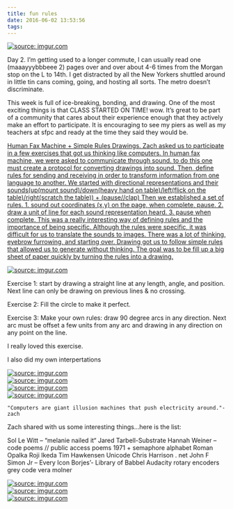 ```yaml
---
title: fun rules
date: 2016-06-02 13:53:56
tags:
---
```



<a href="http://imgur.com/b83ieOC"><img src="http://i.imgur.com/b83ieOC.png" title="source: imgur.com" /></a>

Day 2.  I’m getting used to a longer commute, I can usually read one (maaayyybbbeee 2) pages over and over about 4-6 times from the Morgan stop on the L to 14th.  I get distracted by all the New Yorkers shuttled around in little tin cans coming, going, and hosting all sorts.  The metro doesn’t discriminate.

This week is full of ice-breaking, bonding, and drawing.  One of the most exciting things is that CLASS STARTED ON TIME! wow. It’s great to be part of a community that cares about their experience enough that they actively make an effort to participate.  It is encouraging to see my piers as well as my teachers at sfpc and ready at the time they said they would be.

<a href="http://i.imgur.com/D9wKUU6">


Human Fax Machine + Simple Rules Drawings.  Zach asked us to participate in a few exercises that got us thinking like computers.  In human fax machine, we were asked to communicate through sound.  to do this one must create a protocol for converting drawings into sound.  Then, define rules for sending and receiving in order to transform information from one language to another.  We started with directional representations and their sounds(up(mount sound)/down(heavy hand on table)/left(flick on the table)/right(scratch the table)) + (pause//clap) Then we established a set of rules. 1. sound out coordinates (x,y) on the page, when complete, pause. 2. draw a unit of line for each sound representation heard. 3. pause when complete.  This was a really interesting way of defining rules and the importance of being specific.  Although the rules were specific, it was difficult for us to translate the sounds to images.  There was a lot of thinking, eyebrow furrowing, and starting over.
Drawing got us to follow simple rules that allowed us to generate without thinking.  The goal was to be fill up a big sheet of paper quickly by turning the rules into a drawing.

<a href="http://imgur.com/1EOxe5T">
	<img src="http://i.imgur.com/1EOxe5T.jpg" title="source: imgur.com" /></a>

Exercise 1: start by drawing a straight line at any length, angle, and position.  Next line can only be drawing on previous lines & no crossing.

Exercise 2: Fill the circle to make it perfect.

Exercise 3: Make your own rules: draw 90 degree arcs in any direction.  Next arc must be offset a few units from any arc and drawing in any direction on any point on the line.

I really loved this exercise.

I also did my own interpertations

<a href="http://imgur.com/rQqndnh">
	<img src="http://i.imgur.com/rQqndnh.jpg" title="source: imgur.com" /></a>
<br>
<a href="http://imgur.com/D9wKUU6">
	<img src="http://i.imgur.com/D9wKUU6.jpg" title="source: imgur.com" /></a>
	<br>
<a href="http://imgur.com/qpgJw9C">
	<img src="http://i.imgur.com/qpgJw9C.jpg" title="source: imgur.com" /></a>
<br>
<a href="http://imgur.com/QmvhjEi">
	<img src="http://i.imgur.com/QmvhjEi.jpg" title="source: imgur.com" /></a>


	"Computers are giant illusion machines that push electricity around."- zach

Zach shared with us some interesting things…here is the list:

Sol Le Witt – “melanie nailed it“
Jared Tarbell-Substrate
Hannah Weiner – code poems // public access poems 1971 + semaphore alphabet
Roman Opalka
Roji Ikeda
Tim Hawkensen
Unicode
Chris Harrison . net
John F Simon Jr – Every Icon
Borjes’- Library of Babbel
Audacity
rotary encoders
grey code
vera molner

<a href="http://imgur.com/rq3jpUw">
	<img src="http://i.imgur.com/rq3jpUw.png" title="source: imgur.com" /></a>
	<br>
<a href="http://imgur.com/laDuRo8">
	<img src="http://i.imgur.com/laDuRo8.jpg" title="source: imgur.com" /></a>
<br>
<a href="http://imgur.com/txbDQb1">
	<img src="http://i.imgur.com/txbDQb1.jpg" title="source: imgur.com" /></a>